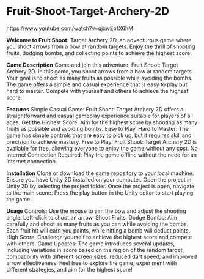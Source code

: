 # Fruit-Shoot-Target-Archery-2D
https://www.youtube.com/watch?v=qjxwEpfX6hM

**Welcome to Fruit Shoot:** Target Archery 2D, an adventurous game where you shoot arrows from a bow at random targets. Enjoy the thrill of shooting fruits, dodging bombs, and collecting points to achieve the highest score.

**Game Description**
Come and join this adventure: Fruit Shoot: Target Archery 2D. In this game, you shoot arrows from a bow at random targets. Your goal is to shoot as many fruits as possible while avoiding the bombs. The game offers a simple and casual experience that is easy to play but hard to master. Compete with yourself and others to achieve the highest score.

**Features**
Simple Casual Game: Fruit Shoot: Target Archery 2D offers a straightforward and casual gameplay experience suitable for players of all ages.
Get the Highest Score: Aim for the highest score by shooting as many fruits as possible and avoiding bombs.
Easy to Play, Hard to Master: The game has simple controls that are easy to pick up, but it requires skill and precision to achieve mastery.
Free to Play: Fruit Shoot: Target Archery 2D is available for free, allowing everyone to enjoy the game without any cost.
No Internet Connection Required: Play the game offline without the need for an internet connection.

**Installation**
Clone or download the game repository to your local machine.
Ensure you have Unity 2D installed on your computer.
Open the project in Unity 2D by selecting the project folder.
Once the project is open, navigate to the main scene.
Press the play button in the Unity editor to start playing the game.

**Usage**
Controls: Use the mouse to aim the bow and adjust the shooting angle. Left-click to shoot an arrow.
Shoot Fruits, Dodge Bombs: Aim carefully and shoot as many fruits as you can while avoiding the bombs. Each fruit hit will earn you points, while hitting a bomb will deduct points.
High Score: Challenge yourself to achieve the highest score and compete with others.
Game Updates: The game introduces several updates, including variations in score based on the region of the random target, compatibility with different screen sizes, reduced dart speed, and improved arrow effectiveness.
Feel free to explore the game, experiment with different strategies, and aim for the highest score!

